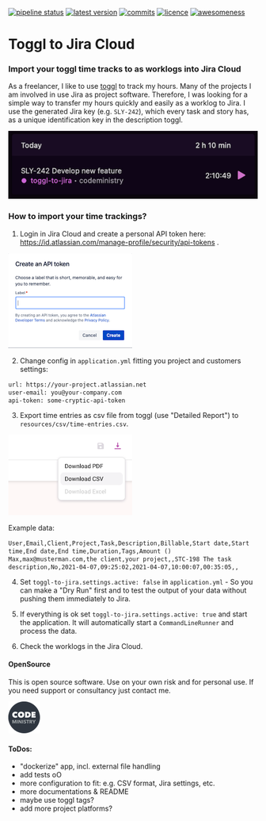 [![pipeline status](https://gitlab.com/codeministry-oss/toogle-to-jira/badges/master/pipeline.svg)](https://gitlab.com/codeministry-oss/toogle-to-jira/commits/master)
[![latest version](https://gitlab.com/codeministry-oss/toogle-to-jira/-/jobs/artifacts/master/raw/badges/latestversion.svg?job=create-badges)](https://gitlab.com/codeministry-oss/toogle-to-jira/-/tags)
[![commits](https://gitlab.com/codeministry-oss/toogle-to-jira/-/jobs/artifacts/master/raw/badges/commits.svg?job=create-badges)](https://gitlab.com/codeministry-oss/toogle-to-jira/-/commits)
[![licence](https://gitlab.com/codeministry-oss/toogle-to-jira/-/jobs/artifacts/master/raw/badges/license.svg?job=create-badges)](https://gitlab.com/codeministry-oss/toogle-to-jira/-/blob/master/LICENSE)
[![awesomeness](https://gitlab.com/codeministry-oss/toogle-to-jira/-/jobs/artifacts/master/raw/badges/awesomeness.svg?job=create-badges)](https://codeministry.de)

# Toggl to Jira Cloud

### Import your toggl time tracks to as worklogs into Jira Cloud 

As a freelancer, I like to use [toggl](https://track.toggl.com) to track my hours. Many of the projects I am involved in use Jira as project software. Therefore, I was looking for a simple way to transfer my hours quickly and easily as a worklog to Jira.
I use the generated Jira key (e.g. `SLY-242`), which every task and story has, as a unique identification key in the description toggl.

[![Add time entry](images/toggl-time-entry.png)](https://track.toggl.com)

### How to import your time trackings?

1. Login in Jira Cloud and create a personal API token here: https://id.atlassian.com/manage-profile/security/api-tokens .

[![Create API token](images/create-api-token.png)](https://id.atlassian.com/manage-profile/security/api-tokens)

2. Change config in `application.yml` fitting you project and customers settings:
``` 
url: https://your-project.atlassian.net
user-email: you@your-company.com
api-token: some-cryptic-api-token
```

3. Export time entries as csv file from toggl (use "Detailed Report") to `resources/csv/time-entries.csv`.

[![Export time entries](images/toggl-export.png)](https://track.toggl.com)

Example data:
```
User,Email,Client,Project,Task,Description,Billable,Start date,Start time,End date,End time,Duration,Tags,Amount ()
Max,max@musterman.com,the client,your project,,STC-198 The task description,No,2021-04-07,09:25:02,2021-04-07,10:00:07,00:35:05,,
```

4. Set `toggl-to-jira.settings.active: false` in `application.yml` - So you can make a "Dry Run" first and to test the output of your data without pushing them immediately to Jira.

5. If everything is ok set `toggl-to-jira.settings.active: true` and start the application. It will automatically start a `CommandLineRunner` and process the data.

6. Check the worklogs in the Jira Cloud.

#### OpenSource
This is open source software. Use on your own risk and for personal use. If you need support or consultancy just contact me.

[![codeministry](images/codeministry.png)](https://codeministry.de)

#### ToDos:
- "dockerize" app, incl. external file handling
- add tests oO
- more configuration to fit: e.g. CSV format, Jira settings, etc. 
- more documentations & README
- maybe use toggl tags?
- add more project platforms? 
